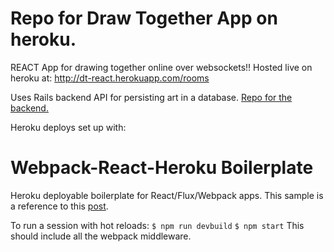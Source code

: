# Repo for Draw Together App on heroku.

REACT App for drawing together online over websockets!!  Hosted live on heroku at: http://dt-react.herokuapp.com/rooms  

Uses Rails backend API for persisting art in a database. [Repo for the backend.](https://github.com/satub/drawTogetherApp)


Heroku deploys set up with:

# Webpack-React-Heroku Boilerplate

Heroku deployable boilerplate for React/Flux/Webpack apps.
This sample is a reference to this [post](http://ditrospecta.com/javascript/react/es6/webpack/heroku/2015/08/08/deploying-react-webpack-heroku.html).


To run a session with hot reloads:
`$ npm run devbuild`
`$ npm start`
This should include all the webpack middleware.
